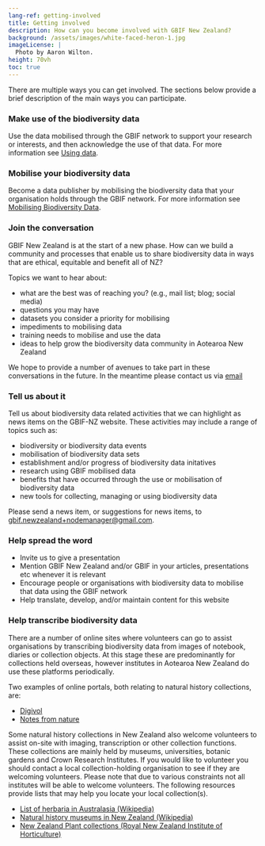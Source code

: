 ```yaml
---
lang-ref: getting-involved
title: Getting involved
description: How can you become involved with GBIF New Zealand?
background: /assets/images/white-faced-heron-1.jpg
imageLicense: |
  Photo by Aaron Wilton.
height: 70vh
toc: true
---
```


There are multiple ways you can get involved.  The sections below provide a brief description of the main ways you can participate.

### Make use of the biodiversity data
Use the data mobilised through the GBIF network to support your research or interests, and then acknowledge the use of that data.
For more information see [Using data](/using-data).  

### Mobilise your biodiversity data
Become a data publisher by mobilising the biodiversity data that your organisation holds through the GBIF network.  For more information see [Mobilising Biodiversity Data](/mobilising).

### Join the conversation

GBIF New Zealand is at the start of a new phase.  How can we build a community and processes that enable us to share biodiversity data in ways that are ethical, equitable and benefit all of NZ?
 
Topics we want to hear about:
* what are the best was of reaching you?  (e.g., mail list; blog; social media)
* questions you may have
* datasets you consider a priority for mobilising
* impediments to mobilising data
* training needs to mobilise and use the data
* ideas to help grow the biodiversity data community in Aotearoa New Zealand

We hope to provide a number of avenues to take part in these conversations in the future.  In the meantime please contact us via [email](mailto:gbif.newzealand+nodemanager@gmail.com) 

### Tell us about it
Tell us about biodiversity data related activities that we can highlight as news items on the GBIF-NZ website.  These activities may include a range of topics such as:
* biodiversity or biodiversity data events
* mobilisation of biodiversity data sets
* establishment and/or progress of biodiversity data  initatives
* research using GBIF mobilised data
* benefits that have occurred through the use or mobilisation of biodiversity data
* new tools for collecting, managing or using biodiversity data

Please send a news item, or suggestions for news items, to [gbif.newzealand+nodemanager@gmail.com](mailto:gbif.newzealand+nodemanager@gmail.com).  

### Help spread the word

* Invite us to give a presentation
* Mention GBIF New Zealand and/or GBIF in your articles, presentations etc whenever it is relevant
* Encourage people or organisations with biodiversity data to mobilise that data using the GBIF network
* Help translate, develop, and/or maintain content for this website

### Help transcribe biodiversity data
There are a number of online sites where volunteers can go to assist organisations by transcribing biodiversity data from images of notebook, diaries or collection objects.  At this stage these are predominantly for collections held overseas, however institutes in Aotearoa New Zealand do use these platforms periodically.

Two examples of online portals, both relating to natural history collections, are:
* [Digivol](https://volunteer.ala.org.au/)
* [Notes from nature](https://www.zooniverse.org/organizations/md68135/notes-from-nature)

Some natural history collections in New Zealand also welcome volunteers to assist on-site with imaging, transcription or other collection functions. These collections are mainly held by museums, universities, botanic gardens and Crown Research Institutes. If you would like to volunteer you should contact a local collection-holding organisation to see if they are welcoming volunteers.  Please note that due to various constraints not all institutes will be able to welcome volunteers. The following resources provide lists that may help you locate your local collection(s).
* [List of herbaria in Australasia (Wikipedia)](https://en.wikipedia.org/wiki/List_of_herbaria_in_Australasia)
* [Natural history museums in New Zealand (Wikipedia)](https://en.wikipedia.org/wiki/Category:Natural_history_museums_in_New_Zealand)
* [New Zealand Plant collections (Royal New Zealand Institute of Horticulture)](https://www.rnzih.org.nz/pages/plantcollections.html)




  

